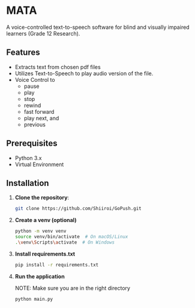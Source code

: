 # MATA

A voice-controlled text-to-speech software for blind and visually impaired learners (Grade 12 Research).

## Features
- Extracts text from chosen pdf files
- Utilizes Text-to-Speech to play audio version of the file.
- Voice Control to
  - pause
  - play
  - stop
  - rewind
  - fast forward
  - play next, and
  - previous

## Prerequisites
- Python 3.x
- Virtual Environment


## Installation

1. **Clone the repository**:
   ```bash
   git clone https://github.com/Shiiroi/GoPush.git

2. **Create a venv (optional)**
    ```bash
    python -m venv venv
    source venv/bin/activate  # On macOS/Linux
    .\venv\Scripts\activate  # On Windows

3. **Install requirements.txt**
    ```bash
    pip install -r requirements.txt

4. **Run the application**

   NOTE: Make sure you are in the right directory 
    ```bash
    python main.py